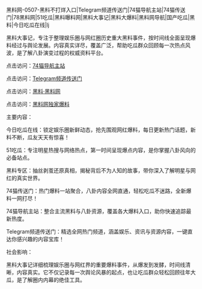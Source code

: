 #
黑料网-0507-黑料不打烊入口|Telegram频道传送门|74猫导航主站|74猫传送门|78黑料网|51吃瓜|黑料曝料网|黑料大事记|黑料大爆料|黑料网导航|国产吃瓜|黑料|今日吃瓜在线|lj

黑料大事记，专注于整理娱乐圈与网红圈历史重大黑料事件，按时间线全面呈现爆料经过与舆论发展。内容真实详尽，覆盖广泛，帮助吃瓜群众回顾每一次热点风波，是了解八卦演变过程的权威资料平台。


点击访问：<a href="https://74mao.com/">74猫导航主站</a>

点击访问：<a href="https://74mao.com/">Telegram频道传送门</a>

点击访问：<a href="https://fge-7ja.pages.dev/">黑料·黑料网</a>

点击访问：<a href="https://qfwfg.pages.dev/">黑料网独家爆料</a>


主要内容：

今日吃瓜在线：锁定娱乐圈新鲜动态，抢先围观网红爆料，每日更新热门话题，新料不断，瓜友天天有惊喜！

51吃瓜：专注明星热搜与网络热点，第一时间呈现爆点内容，是你掌握八卦风向的必备站点。

黑料专区：抽丝剥茧还原真相，揭秘背后不为人知的故事，带你深入了解明星与网红的真实世界。

74猫传送门：热门爆料一站聚合，八卦内容全网直通，轻松吃瓜不迷路，全新爆料一网打尽！

74猫导航主站：整合主流黑料与八卦资源，覆盖各大爆料入口，助你快速追踪最新热度。

Telegram频道传送门：精选全网热门频道，涵盖娱乐、资讯与资源内容，一键直达你感兴趣的内容宝库！

社会影响：

黑料大事记详细梳理娱乐圈与网红界的重要爆料事件，从爆发到发酵，时间线清晰，内容真实。它不仅记录每一次舆论风暴的起点，也让吃瓜群众轻松回顾往年大瓜，是了解圈内内幕的绝佳工具。

<span style="display:none;">[Canonical link](）</span>
